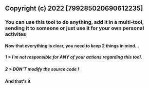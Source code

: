 ## Copyright (c) 2022 [799285020690612235]

### You can use this tool to do anything, add it in a multi-tool, sending it to someone or just use it for your own personal activites

#### Now that everything is clear, you need to keep 2 things in mind...

##### 1 > I'm not responsible for ANY of your actions regarding this tool.

##### 2 > DON'T modify the source code !

#### And that's it

